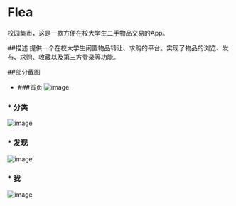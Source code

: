 # Flea
校园集市，这是一款方便在校大学生二手物品交易的App。



##描述
提供一个在校大学生闲置物品转让、求购的平台。实现了物品的浏览、发布、求购、收藏以及第三方登录等功能。


##部分截图

* ###首页
![image](https://github.com/Fionaaaa/Flea/blob/master/src/main/res/drawable/Screenshot_2016-03-14-12-56-57_com.fiona.tiaozao.png)


### * 分类
![image](https://github.com/Fionaaaa/Flea/blob/master/src/main/res/drawable/Screenshot_2016-03-14-12-57-23_com.fiona.tiaozao.png)


### * 发现
![image](https://github.com/Fionaaaa/Flea/blob/master/src/main/res/drawable/Screenshot_2016-03-14-12-57-52_com.fiona.tiaozao.png)


### * 我
![image](https://github.com/Fionaaaa/Flea/blob/master/src/main/res/drawable/Screenshot_2016-03-14-12-58-40_com.fiona.tiaozao.png)  



